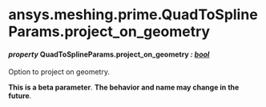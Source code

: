 <a id="ansys-meshing-prime-quadtosplineparams-project-on-geometry"></a>

# ansys.meshing.prime.QuadToSplineParams.project_on_geometry

<a id="ansys.meshing.prime.QuadToSplineParams.project_on_geometry"></a>

#### *property* QuadToSplineParams.project_on_geometry *: [bool](https://docs.python.org/3.11/library/functions.html#bool)*

Option to project on geometry.

**This is a beta parameter**. **The behavior and name may change in the future**.

<!-- !! processed by numpydoc !! -->

